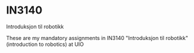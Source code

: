 # IN3140
Introduksjon til robotikk

These are my mandatory assignments in IN3140 "Introduksjon til robotikk" (introduction to robotics) at UIO
